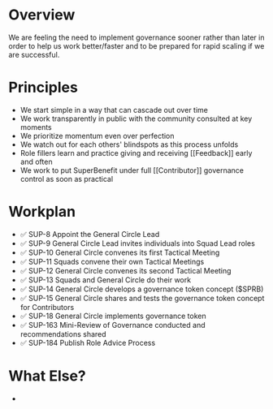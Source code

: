 # Overview
We are feeling the need to implement governance sooner rather than later in order to help us work better/faster and to be prepared for rapid scaling if we are successful.
# Principles
- We start simple in a way that can cascade out over time
- We work transparently in public with the community consulted at key moments
- We prioritize momentum even over perfection
- We watch out for each others' blindspots as this process unfolds
- Role fillers learn and practice giving and receiving [[Feedback]] early and often
- We work to put SuperBenefit under full [[Contributor]] governance control as soon as practical

# Workplan
- ✅ SUP-8 Appoint the General Circle Lead
- ✅ SUP-9 General Circle Lead invites individuals into Squad Lead roles
- ✅ SUP-10 General Circle convenes its first Tactical Meeting
- ✅ SUP-11 Squads convene their own Tactical Meetings 
- ✅ SUP-12 General Circle convenes its second Tactical Meeting
- ✅ SUP-13 Squads and General Circle do their work
- ✅ SUP-14 General Circle develops a governance token concept ($SPRB)
- ✅ SUP-15 General Circle shares and tests the governance token concept for Contributors
- ✅ SUP-18 General Circle implements governance token
- ✅ SUP-163 Mini-Review of Governance conducted and recommendations shared
- ✅ SUP-184 Publish Role Advice Process

# What Else?
- 
